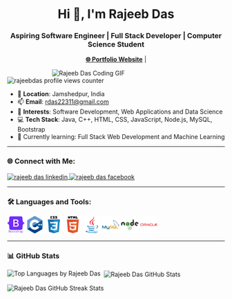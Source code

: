 <h1 align="center">Hi 👋, I'm Rajeeb Das</h1>
<h3 align="center">Aspiring Software Engineer | Full Stack Developer | Computer Science Student </h3>

<p align="center">
  <a href="https://rajeebdas.onrender.com" target="_blank"><strong>🌐 Portfolio Website</strong></a> |
<!--   <a href="https://github.com/rajeebdas"><strong>GitHub</strong></a> | -->
<!--   <a href="https://www.linkedin.com/in/rajeeb-das-cse/"><strong>LinkedIn</strong></a> -->
</p>

<img align="right" alt="Rajeeb Das Coding GIF" width="400" src="https://user-images.githubusercontent.com/55389276/140866485-8fb1c876-9a8f-4d6a-98dc-08c4981eaf70.gif">

<p align="left">
  <img src="https://komarev.com/ghpvc/?username=rajeebdas&label=Profile%20views&color=0e75b6&style=flat" alt="rajeebdas profile views counter" />
</p>

- 📍 **Location**: Jamshedpur, India  
- 📫 **Email**: rdas22311@gmail.com  
- 🌱 **Interests**: Software Development, Web Applications and Data Science
- 💻 **Tech Stack**: Java, C++, HTML, CSS, JavaScript, Node.js, MySQL, Bootstrap  
- 🧠 Currently learning: Full Stack Web Development and Machine Learning

---

<h3>🌐 Connect with Me:</h3>
<p align="left">
  <a href="https://www.linkedin.com/in/rajeeb-das-cse/" target="_blank">
    <img align="center" src="https://raw.githubusercontent.com/rahuldkjain/github-profile-readme-generator/master/src/images/icons/Social/linked-in-alt.svg" alt="rajeeb das linkedin" height="30" width="40" />
  </a>
  <a href="https://www.facebook.com/rajeeb.das.16121" target="_blank">
    <img align="center" src="https://raw.githubusercontent.com/rahuldkjain/github-profile-readme-generator/master/src/images/icons/Social/facebook.svg" alt="rajeeb das facebook" height="30" width="40" />
  </a>
</p>

---

<h3>🛠️ Languages and Tools:</h3>
<p>
  <a href="https://getbootstrap.com" target="_blank" rel="noreferrer"><img src="https://raw.githubusercontent.com/devicons/devicon/master/icons/bootstrap/bootstrap-plain-wordmark.svg" alt="Bootstrap" width="40" height="40"/></a>
  <a href="https://www.w3schools.com/cpp/" target="_blank" rel="noreferrer"><img src="https://raw.githubusercontent.com/devicons/devicon/master/icons/cplusplus/cplusplus-original.svg" alt="C++" width="40" height="40"/></a>
  <a href="https://www.w3schools.com/css/" target="_blank" rel="noreferrer"><img src="https://raw.githubusercontent.com/devicons/devicon/master/icons/css3/css3-original-wordmark.svg" alt="CSS3" width="40" height="40"/></a>
  <a href="https://www.w3.org/html/" target="_blank" rel="noreferrer"><img src="https://raw.githubusercontent.com/devicons/devicon/master/icons/html5/html5-original-wordmark.svg" alt="HTML5" width="40" height="40"/></a>
  <a href="https://www.java.com" target="_blank" rel="noreferrer"><img src="https://raw.githubusercontent.com/devicons/devicon/master/icons/java/java-original.svg" alt="Java" width="40" height="40"/></a>
  <a href="https://www.mysql.com/" target="_blank" rel="noreferrer"><img src="https://raw.githubusercontent.com/devicons/devicon/master/icons/mysql/mysql-original-wordmark.svg" alt="MySQL" width="40" height="40"/></a>
  <a href="https://nodejs.org" target="_blank" rel="noreferrer"><img src="https://raw.githubusercontent.com/devicons/devicon/master/icons/nodejs/nodejs-original-wordmark.svg" alt="Node.js" width="40" height="40"/></a>
  <a href="https://www.oracle.com/" target="_blank" rel="noreferrer"><img src="https://raw.githubusercontent.com/devicons/devicon/master/icons/oracle/oracle-original.svg" alt="Oracle DB" width="40" height="40"/></a>
</p>

---

<h3>📊 GitHub Stats</h3>
<p>
  <img align="left" src="https://github-readme-stats.vercel.app/api/top-langs?username=rajeebdas&show_icons=true&locale=en&layout=compact" alt="Top Languages by Rajeeb Das" />
</p>

<p>&nbsp;
  <img align="center" src="https://github-readme-stats.vercel.app/api?username=rajeebdas&show_icons=true&locale=en" alt="Rajeeb Das GitHub Stats" />
</p>

<p>
  <img align="center" src="https://github-readme-streak-stats.herokuapp.com/?user=rajeebdas" alt="Rajeeb Das GitHub Streak Stats" />
</p>
